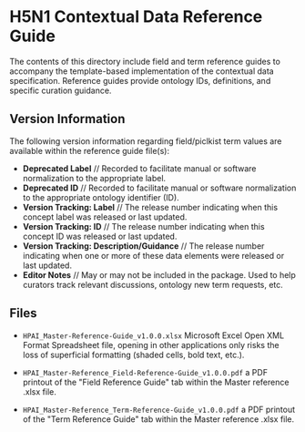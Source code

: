 # H5N1 Contextual Data Reference Guide

The contents of this directory include field and term reference guides to accompany the template-based implementation of the <INSERT NAME> contextual data specification. Reference guides provide ontology IDs, definitions, and specific curation guidance.

## Version Information

The following version information regarding field/piclkist term values are available within the reference guide file(s):

- **Deprecated Label** // Recorded to facilitate manual or software normalization to the appropriate label.
- **Deprecated ID** // Recorded to facilitate manual or software normalization to the appropriate ontology identifier (ID).
- **Version Tracking: Label** // The release number indicating when this concept label was released or last updated.
- **Version Tracking: ID** // The release number indicating when this concept ID was released or last updated.
- **Version Tracking: Description/Guidance** // The release number indicating when one or more of these data elements were released or last updated.
- **Editor Notes** // May or may not be included in the package. Used to help curators track relevant discussions, ontology new term requests, etc.

## Files

- `HPAI_Master-Reference-Guide_v1.0.0.xlsx` 
Microsoft Excel Open XML Format Spreadsheet file, opening in other applications only risks the loss of superficial formatting (shaded cells, bold text, etc.).

- `HPAI_Master-Reference_Field-Reference-Guide_v1.0.0.pdf` a PDF printout of the "Field Reference Guide" tab within the Master reference .xlsx file.

- `HPAI_Master-Reference_Term-Reference-Guide_v1.0.0.pdf` a PDF printout of the "Term Reference Guide" tab within the Master reference .xlsx file.

